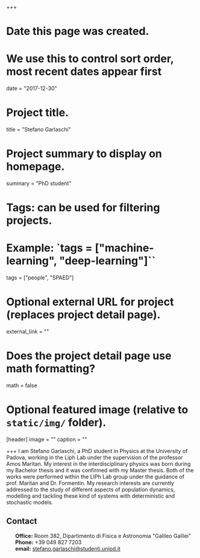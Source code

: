 +++
# Date this page was created.
# We use this to control sort order, most recent dates appear first
date = "2017-12-30"

# Project title.
title = "Stefano Garlaschi"

# Project summary to display on homepage.
summary = "PhD student"

# Tags: can be used for filtering projects.
# Example: `tags = ["machine-learning", "deep-learning"]``
tags = ["people", "SPAED"]

# Optional external URL for project (replaces project detail page).
external_link = ""

# Does the project detail page use math formatting?
math = false

# Optional featured image (relative to `static/img/` folder).
[header]
image = ""
caption = ""

+++
I am Stefano Garlaschi,  a PhD student in Physics at the University of Padova, working in the Liph Lab under the supervision of the professor Amos Maritan.
My interest in the interdisciplinary physics was born during my Bachelor thesis and it was confirmed with my Master thesis. Both of the works were performed within the LIPh Lab group under the guidance of prof. Maritan and Dr. Formentin.
My research interests are currently addressed to the study of different aspects of population dynamics, modelling and tackling these kind of systems with deterministic and stochastic models.

## Contact
<ul style="list-style-type:none">
  <li><b>Office:</b> Room 382, Dipartimento di Fisica e Astronomia "Galileo Galilei"</li>
  <li><b>Phone:</b> +39 049 827 7203</li>
  <li><b>email:</b> <a href="mailto:stefano.garlaschi@studenti.unipd.it">stefano.garlaschi@studenti.unipd.it</a></li>
</ul>  
